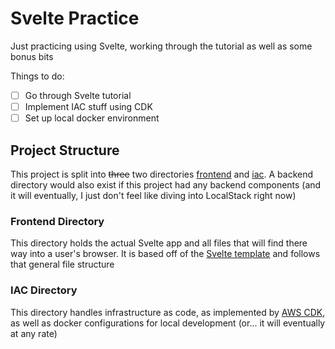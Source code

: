 # Svelte Practice
Just practicing using Svelte, working through the tutorial as well as some bonus bits

Things to do:
- [ ] Go through Svelte tutorial
- [ ] Implement IAC stuff using CDK
- [ ] Set up local docker environment

## Project Structure
This project is split into ~~three~~ two directories [frontend](frontend) and [iac](iac). A backend directory would also exist if this project had any backend components (and it will eventually, I just don't feel like diving into LocalStack right now)

### Frontend Directory
This directory holds the actual Svelte app and all files that will find there way into a user's browser. It is based off of the [Svelte template](https://github.com/sveltejs/template) and follows that general file structure

### IAC Directory
This directory handles infrastructure as code, as implemented by [AWS CDK](https://aws.amazon.com/cdk/), as well as docker configurations for local development (or... it will eventually at any rate)

